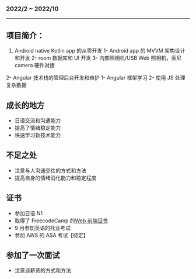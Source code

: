 ### 2022/2 ~ 2022/10

---

## 项目简介：

1. Android native Kotlin app 的从零开发
   1- Android app 的 MVVM 架构设计和开发
   2- room 数据库和 UI 开发
   3- 内部照相机/USB Web 照相机，索尼 camera 硬件对接

2- Angular 技术栈的管理后台开发和维护
1- Angular 框架学习
2- 使用 JS 处理复杂数据

## 成长的地方

- 日语交流和沟通能力
- 提高了情绪稳定能力
- 快速学习新技术能力

## 不足之处

- 注意与人沟通交往的方式和方法
- 提高自身的情绪消化能力和稳定程度

## 证书

- 参加日语 N1
- 取得了 FreecodeCamp 的[Web 前端证书](https://freecodecamp.org/certification/fcc9a33d326-5f72-4bc5-ab04-ed6545b35417/responsive-web-design)
- 9 月参加英语的托业考试
- 参加 AWS 的 ASA 考试【待定】

## 参加了一次面试

- 注意谈薪资的方式和方法
